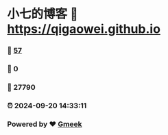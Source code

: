 # 小七的博客 :link: https://qigaowei.github.io 
### :page_facing_up: [57](https://qigaowei.github.io/tag.html) 
### :speech_balloon: 0 
### :hibiscus: 27790 
### :alarm_clock: 2024-09-20 14:33:11 
### Powered by :heart: [Gmeek](https://github.com/Meekdai/Gmeek)
